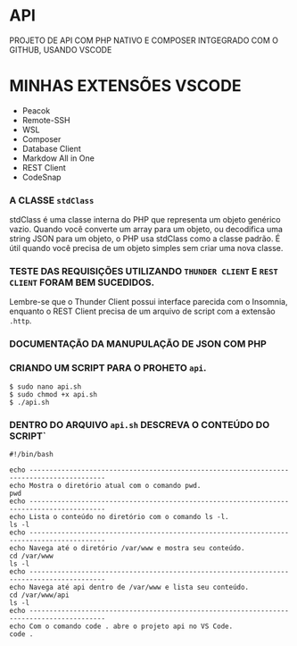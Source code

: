 # API
PROJETO DE API COM PHP NATIVO E COMPOSER INTGEGRADO COM O GITHUB, USANDO VSCODE

# MINHAS EXTENSÕES VSCODE
- Peacok
- Remote-SSH
- WSL
- Composer
- Database Client
- Markdow All in One
- REST Client
- CodeSnap

### A CLASSE `stdClass`
stdClass é uma classe interna do PHP que representa um objeto genérico vazio. Quando você converte um array para um objeto, ou decodifica uma string JSON para um objeto, o PHP usa stdClass como a classe padrão. É útil quando você precisa de um objeto simples sem criar uma nova classe.

### TESTE DAS REQUISIÇÕES UTILIZANDO `THUNDER CLIENT` E `REST CLIENT` FORAM BEM SUCEDIDOS.
Lembre-se que o Thunder Client possui interface parecida com o Insomnia, enquanto
o REST Client precisa de um arquivo de script com a extensão `.http`.

### DOCUMENTAÇÃO DA MANUPULAÇÃO DE JSON COM PHP

### CRIANDO UM SCRIPT PARA O PROHETO `api`.
   
    $ sudo nano api.sh
    $ sudo chmod +x api.sh
    $ ./api.sh
    
### DENTRO DO ARQUIVO `api.sh` DESCREVA O CONTEÚDO DO SCRIPT`
    #!/bin/bash

    echo -----------------------------------------------------------------------------------------
    echo Mostra o diretório atual com o comando pwd.
    pwd
    echo -----------------------------------------------------------------------------------------
    echo Lista o conteúdo no diretório com o comando ls -l.
    ls -l
    echo -----------------------------------------------------------------------------------------
    echo Navega até o diretório /var/www e mostra seu conteúdo.
    cd /var/www
    ls -l
    echo -----------------------------------------------------------------------------------------
    echo Navega até api dentro de /var/www e lista seu conteúdo.
    cd /var/www/api
    ls -l
    echo -----------------------------------------------------------------------------------------
    echo Com o comando code . abre o projeto api no VS Code.
    code .

